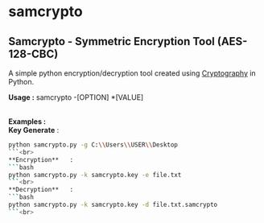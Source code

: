 # samcrypto
## Samcrypto - Symmetric Encryption Tool (AES-128-CBC)

A simple python encryption/decryption tool created using [Cryptography](https://cryptography.io/en/latest/) in Python.

**Usage :** samcrypto -[OPTION] *[VALUE]<br><br>

**Examples :**<br>
**Key Generate** : 
```bash
python samcrypto.py -g C:\\Users\\USER\\Desktop
```<br>
**Encryption**   : 
```bash
python samcrypto.py -k samcrypto.key -e file.txt
```<br>
**Decryption**   : 
```bash
python samcrypto.py -k samcrypto.key -d file.txt.samcrypto
```<br>
